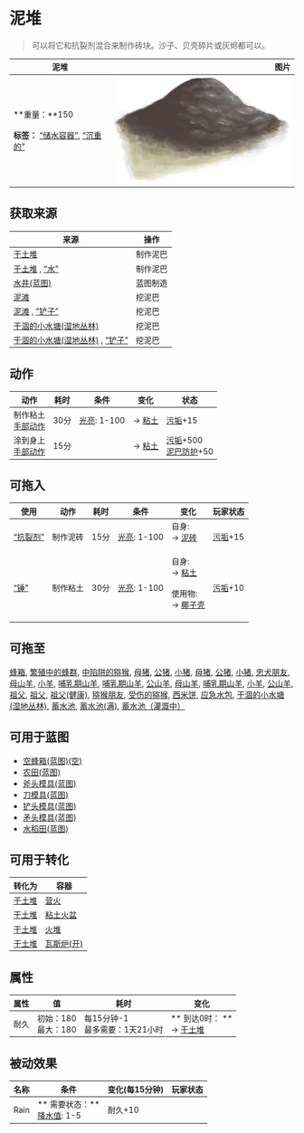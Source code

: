 # 泥堆  
> 可以将它和抗裂剂混合来制作砖块。沙子、贝壳碎片或灰烬都可以。  
  
  泥堆  |   图片   
 ----  |  ----:   
 **重量：**150<br><br>**标签：**	[“储水容器”](tag_WaterContainer.md), [“沉重的”](tag_Heavy.md)  |  ![](Sprite/Mud.png)   
  
## 获取来源  
来源  |  操作  
----  |  ----  
[干土堆](DirtPile.md)  |  制作泥巴  
[干土堆](DirtPile.md) , [“水”](tag_WaterAny.md)  |  制作泥巴  
[水井(蓝图)](Bp_Well.md)  |  蓝图制造  
[泥滩](MudDeposit.md)  |  挖泥巴  
[泥滩](MudDeposit.md) , [“铲子”](tag_Shovel.md)  |  挖泥巴  
[干涸的小水塘(湿地丛林)](Puddle.md)  |  挖泥巴  
[干涸的小水塘(湿地丛林)](Puddle.md) , [“铲子”](tag_Shovel.md)  |  挖泥巴  
## 动作  
动作  |  耗时  |  条件  |  变化  |  状态  
----  |  ----  |  ----  |  ----  |  ----  
制作粘土<br>[手部动作](HandAction.md)  |  30分  |  [光亮](Light.md): 1-100  |  → [粘土](Clay.md)<br>  |  [污垢](Filth.md)+15  
涂到身上<br>[手部动作](HandAction.md)  |  15分  |    |  → [粘土](Clay.md)<br>  |  [污垢](Filth.md)+500<br>[泥巴防护](MudProtection.md)+50  
## 可拖入  
使用  |  动作  |  耗时  |  条件  |  变化  |  玩家状态  
----  |  ----  |  ----  |  ----  |  ----  |  ----  
[“抗裂剂”](tag_Temper.md)  |  制作泥砖  |  15分  |  [光亮](Light.md): 1-100  |  自身:<br>→ [泥砖](MudBrick.md)<br><br>  |  [污垢](Filth.md)+15  
[“锤”](tag_Hammer.md)  |  制作粘土  |  30分  |  [光亮](Light.md): 1-100  |  自身:<br>→ [粘土](Clay.md)<br><br>使用物:<br>→ [椰子壳](CoconutShell.md)<br><br>  |  [污垢](Filth.md)+10  
## 可拖至  
[蜂箱](BeeSkep.md), [繁殖中的蜂群](BeeSkepSwarming.md), [中陷阱的猕猴](CageTrapMacaque.md), [母猪](BoarEnclosureFemale.md), [公猪](BoarEnclosureMale.md), [小猪](BoarEnclosurePiglet.md), [母猪](BoarTiedFemale.md), [公猪](BoarTiedMale.md), [小猪](BoarTiedPiglet.md), [忠犬朋友](DogFriend.md), [母山羊](GoatEnclosureFemale.md), [小羊](GoatEnclosureKid.md), [哺乳期山羊](GoatEnclosureLactating.md), [哺乳期山羊](GoatEnclosureLactating.md), [公山羊](GoatEnclosureMale.md), [母山羊](GoatTiedFemale.md), [哺乳期山羊](GoatTiedFemaleLactating.md), [小羊](GoatTiedKid.md), [公山羊](GoatTiedMale.md), [祖父](Grandfather.md), [祖父](Grandfather.md), [祖父(健康)](GrandfatherHealthy.md), [猕猴朋友](MacaqueFriend.md), [受伤的猕猴](MacaqueWounded.md), [西米饼](SagoFlatbread.md), [应急水包](WaterRation.md), [干涸的小水塘(湿地丛林)](Puddle.md), [蓄水池](WaterReservoir.md), [蓄水池(满)](WaterReservoirFull.md), [蓄水池（灌溉中）](WaterReservoirIrrigating.md)  
## 可用于蓝图  
- [空蜂箱(蓝图)(空)](Bp_BeeSkepEmpty.md)  
- [农田(蓝图)](Bp_CropPlot.md)  
- [斧头模具(蓝图)](Bp_MoldAxe.md)  
- [刀模具(蓝图)](Bp_MoldKnife.md)  
- [铲头模具(蓝图)](Bp_MoldShovel.md)  
- [矛头模具(蓝图)](Bp_MoldSpear.md)  
- [水稻田(蓝图)](Bp_RicePaddy.md)  
  
  
## 可用于转化  
转化为  |  容器  
----  |  ----  
[干土堆](DirtPile.md)  |  [营火](Campfire.md)  
[干土堆](DirtPile.md)  |  [粘土火盆](ClayFirePit.md)  
[干土堆](DirtPile.md)  |  [火堆](Fire.md)  
[干土堆](DirtPile.md)  |  [瓦斯炉(开)](GasCookerOn.md)  
## 属性   
属性  |  值  |  耗时  |  变化  
----  |  ----  |  ----  |  ----  
耐久  |  初始：180<br>最大：180  |  每15分钟-1<br>最多需要：1天21小时  |  ** 到达0时： **<br>→ [干土堆](DirtPile.md)  
## 被动效果  
名称  |  条件  |  变化(每15分钟)  |  玩家状态  
----  |  ----  |  ----  |  ----  
Rain  |  ** 需要状态：**<br>[降水值](RainValue.md): 1-5  |  耐久+10  |    
